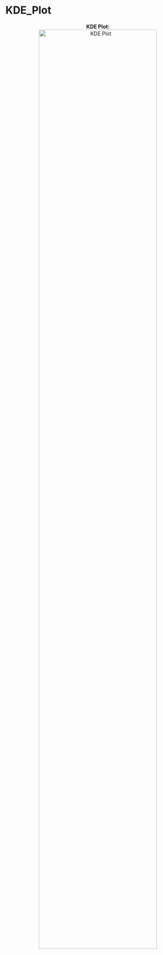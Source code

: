 # KDE_Plot

<p align="center">
<b>KDE Plot:</b> <br/>
<img src="https://i.imgur.com/7r5eCEQ.png" height="80%" width="80%" alt="KDE Plot"/>
<br />
